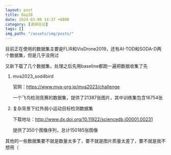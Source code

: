 ```yaml
---
layout: post
title: Day28
date: 2024-03-08 14:37 +0800
category: [读研日记]
tags: []
img_path: "/assets/img/posts/"
---
```


目前正在使用的数据集主要是FLIR和VisDrone2019，还有AI-TOD和SODA-D两个数据集，但是几乎没用过

又新下载了几个数据集，处理之后先用baseline都跑一遍把数据收集了先

1. mva2023_sod4bird

    官网：<https://www.mva-org.jp/mva2023/challenge>

    一个飞鸟检测竞赛的数据集，提供了21387张图片，其中训练集包含16754张

2. 复杂背景下红外弱小运动目标检测数据集

    下载地址：<http://www.dx.doi.org/10.11922/sciencedb.j00001.00231>

    提供了350个图像序列，总计150185张图像

其他的一些数据集要不就是数量太多了，要不就是图片质量太差了，要不就是我不想用（
